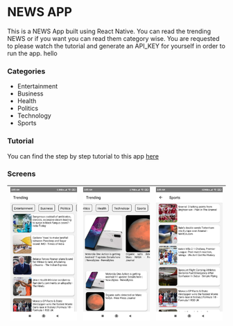 # NEWS APP
This is a NEWS App built using React Native. You can read the trending NEWS or if you want you can read them category wise. You are requested to please watch the tutorial and generate an API_KEY for yourself in order to run the app.
hello

### Categories
- Entertainment
- Business 
- Health
- Politics
- Technology
- Sports

### Tutorial 
You can find the step by step tutorial to this app [here](https://sgcodes.tech/youtube)

### Screens

| ![](assets/Screenshots(1).jpeg) | ![](assets/Screenshots(2).jpeg) | ![](assets/Screenshots(3).jpeg) |
| :-------------: | :-------------: | :-------------:  |
